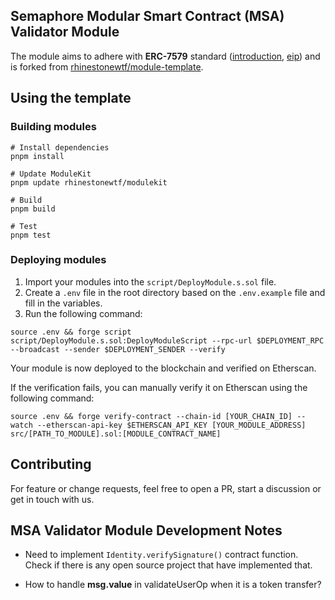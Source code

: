 ## Semaphore Modular Smart Contract (MSA) Validator Module

The module aims to adhere with **ERC-7579** standard ([introduction](https://erc7579.com/), [eip](https://eips.ethereum.org/EIPS/eip-7579)) and is forked from [rhinestonewtf/module-template](https://github.com/rhinestonewtf/module-template).

## Using the template

### Building modules

```shell
# Install dependencies
pnpm install

# Update ModuleKit
pnpm update rhinestonewtf/modulekit

# Build
pnpm build

# Test
pnpm test
```

### Deploying modules

1. Import your modules into the `script/DeployModule.s.sol` file.
2. Create a `.env` file in the root directory based on the `.env.example` file and fill in the variables.
3. Run the following command:

```shell
source .env && forge script script/DeployModule.s.sol:DeployModuleScript --rpc-url $DEPLOYMENT_RPC --broadcast --sender $DEPLOYMENT_SENDER --verify
```

Your module is now deployed to the blockchain and verified on Etherscan.

If the verification fails, you can manually verify it on Etherscan using the following command:

```shell
source .env && forge verify-contract --chain-id [YOUR_CHAIN_ID] --watch --etherscan-api-key $ETHERSCAN_API_KEY [YOUR_MODULE_ADDRESS] src/[PATH_TO_MODULE].sol:[MODULE_CONTRACT_NAME]
```

## Contributing

For feature or change requests, feel free to open a PR, start a discussion or get in touch with us.

## MSA Validator Module Development Notes

- Need to implement `Identity.verifySignature()` contract function. Check if there is any open source project that have implemented that.

- How to handle **msg.value** in validateUserOp when it is a token transfer?
